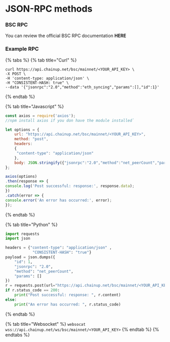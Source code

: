 # JSON-RPC methods

### BSC RPC

You can review the official BSC RPC documentation **HERE**

### Example RPC

{% tabs %}
{% tab title="Curl" %}
```
curl https://api.chainup.net/bsc/mainnet/<YOUR_API_KEY> \
-X POST \
-H 'content-type: application/json' \
-H "CONSISTENT-HASH: true" \
--data '{"jsonrpc":"2.0","method":"eth_syncing","params":[],"id":1}' 
```
{% endtab %}

{% tab title="Javascript" %}
```javascript
const axios = require('axios');
//npm install axios if you don have the module installed`

let options = {
    url: "https://api.chainup.net/bsc/mainnet/<YOUR_API_KEY>",
    method: "post",
    headers:
    { 
     "content-type": "application/json"
    },
    body: JSON.stringify({"jsonrpc":"2.0","method":"net_peerCount","params":[],"id":1})
};

axios(options)
.then(response => {
console.log('Post successful: response:', response.data);
})
.catch(error => {
console.error('An error has occurred:', error);
});
```
{% endtab %}

{% tab title="Python" %}
```python
import requests
import json

headers = {"content-type": "application/json" ,
            "CONSISTENT-HASH": "true"}
payload = json.dumps({
    "id": 1,
    "jsonrpc": "2.0",
    "method": "net_peerCount",
    "params": []
})
r = requests.post(url="https://api.chainup.net/bsc/mainnet/<YOUR_API_KEY>", headers=headers, data=payload)
if r.status_code == 200:
    print("Post successful: response: ", r.content)
else:
    print("An error has occurred: ", r.status_code)
```
{% endtab %}

{% tab title="Websocket" %}
`websocat wss://api.chainup.net/ws/bsc/mainnet/<YOUR_API_KEY>`
{% endtab %}
{% endtabs %}
